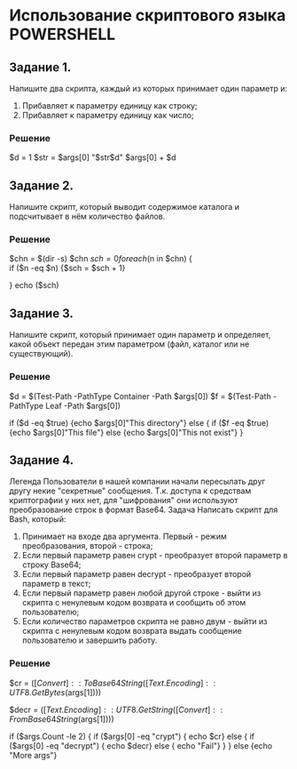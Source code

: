 # Использование скриптового языка POWERSHELL
## Задание 1. 
Напишите два скрипта, каждый из которых принимает один параметр и: 
1. Прибавляет к параметру единицу как строку; 
2. Прибавляет к параметру единицу как число;

### Решение

$d = 1
$str = $args[0]
"$str$d"
$args[0] + $d

## Задание 2.
Напишите скрипт, который выводит содержимое каталога и подсчитывает в нём количество файлов.

### Решение

$chn = $(dir -s)
$chn
$sch = 0
foreach ($n in $chn)
{       
if ($n -eq $n)
{$sch = $sch + 1}

}
echo ($sch)

## Задание 3.
Напишите скрипт, который принимает один параметр и определяет, какой объект передан этим параметром (файл, каталог или не существующий).

### Решение

$d = $(Test-Path -PathType Container -Path $args[0])
$f = $(Test-Path -PathType Leaf -Path $args[0])


if ($d -eq $true)
{echo $args[0]"This directory"}
else
{ 
if ($f -eq $true)
{echo $args[0]"This file"}
else
{echo $args[0]"This not exist"}
}

## Задание 4.
Легенда
Пользователи в нашей компании начали пересылать друг другу некие "секретные" сообщения. Т.к. доступа к средствам криптографии у них нет, для "шифрования" они используют преобразование строк в формат Base64.
Задача
Написать скрипт для Bash, который:
1. Принимает на входе два аргумента. Первый - режим преобразования, второй - строка;
2. Если первый параметр равен crypt - преобразует второй параметр в строку Base64;
3. Если первый параметр равен decrypt - преобразует второй параметр в текст;
4. Если первый параметр равен любой другой строке - выйти из скрипта с ненулевым кодом возврата и сообщить об этом пользователю;
5. Если количество параметров скрипта не равно двум - выйти из скрипта с ненулевым кодом возврата выдать сообщение пользователю и завершить работу.

### Решение

$cr = $([Convert]::ToBase64String([Text.Encoding]::UTF8.GetBytes($args[1])))

$decr = $([Text.Encoding]::UTF8.GetString([Convert]::FromBase64String($args[1])))

if ($args.Count -le 2)
{
if ($args[0] -eq "crypt")
{ echo $cr} 
else
{
if ($args[0] -eq "decrypt")
{ echo $decr}
else
{ echo "Fail"}
}
}
else
{echo "More args"}

